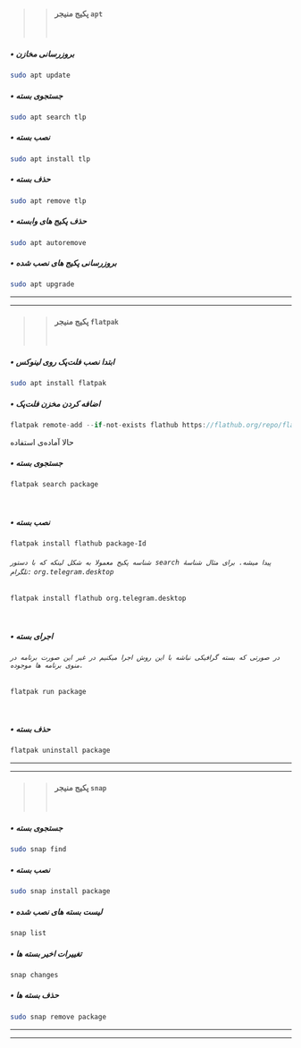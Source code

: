 > > #### پکیج منیجر `apt` 
> > ‌

##### • بروزرسانی مخازن
```sh
sudo apt update 
```
##### • ‌جستجوی بسته
```sh
sudo apt search tlp
```
##### • نصب بسته
```sh
sudo apt install tlp
```
##### • حذف بسته
```sh
sudo apt remove tlp
```
##### • حذف پکیج های وابسته
```sh
sudo apt autoremove
```
##### • بروزرسانی پکیج های نصب شده
```sh
sudo apt upgrade
```
---
---
>>#### پکیج منیجر `flatpak`
>>‌
##### • ابتدا نصب فلت‌پک روی لینوکس
```sh
sudo apt install flatpak
```
##### • اضافه کردن مخزن فلت‌پک‌

```d
flatpak remote-add --if-not-exists flathub https://flathub.org/repo/flathub.flatpakrepo
```
 ​حالا آماده‌ی استفاده 
‌‌
##### • جستجوی بسته
```sh
flatpak search package
```
‌
##### • نصب بسته
```sh
flatpak install flathub package-Id
```
###### `شناسه پکیج معمولا به شکل لینکه که با دستور search پیدا میشه. برای مثال شناسۀ تلگرام:` `org.telegram.desktop`
```sh
flatpak install flathub org.telegram.desktop
```
‌‌
##### • اجرای بسته
###### `در صورتی که بسته گرافیکی نباشه با این روش اجرا میکنیم در غیر این صورت برنامه در منوی برنامه ها موجوده.`
```sh
‌‌flatpak run package
```
‌‌
##### • حذف بسته
```sh 
flatpak uninstall package 
```
---
---
> > #### پکیج منیجر `snap` 
> > ‌

##### • جستجوی بسته
```sh
sudo snap find
```
##### • نصب بسته
```sh
sudo snap install package
```
##### • لیست بسته های نصب شده
```sh
snap list
```
##### • تغییرات اخیر بسته ها
```sh
snap changes
```
##### • حذف بسته ها
```sh
sudo snap remove package
```
---
---